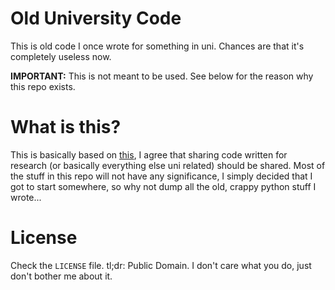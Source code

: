 # Old University Code

This is old code I once wrote for something in uni. Chances are that it's completely useless now.

**IMPORTANT:** This is not meant to be used. See below for the reason why this repo exists.

# What is this?

This is basically based on [this](the-article-thing), I agree that sharing code written for research (or basically everything else uni related) should be shared.
Most of the stuff in this repo will not have any significance, I simply decided that I got to start somewhere, so why not dump all the old, crappy python stuff I wrote...

# License
Check the `LICENSE` file. tl;dr: Public Domain. I don't care what you do, just don't bother me about it.

[the-article-thing]: http://matt.might.net/articles/crapl/
